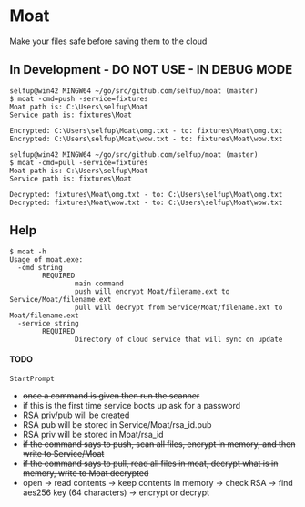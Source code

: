 # Moat

Make your files safe before saving them to the cloud

## In Development - DO NOT USE - IN DEBUG MODE

```
selfup@win42 MINGW64 ~/go/src/github.com/selfup/moat (master)
$ moat -cmd=push -service=fixtures
Moat path is: C:\Users\selfup\Moat
Service path is: fixtures\Moat

Encrypted: C:\Users\selfup\Moat\omg.txt - to: fixtures\Moat\omg.txt
Encrypted: C:\Users\selfup\Moat\wow.txt - to: fixtures\Moat\wow.txt

selfup@win42 MINGW64 ~/go/src/github.com/selfup/moat (master)
$ moat -cmd=pull -service=fixtures
Moat path is: C:\Users\selfup\Moat
Service path is: fixtures\Moat

Decrypted: fixtures\Moat\omg.txt - to: C:\Users\selfup\Moat\omg.txt
Decrypted: fixtures\Moat\wow.txt - to: C:\Users\selfup\Moat\wow.txt
```

## Help

```
$ moat -h
Usage of moat.exe:
  -cmd string
        REQUIRED
                main command
                push will encrypt Moat/filename.ext to Service/Moat/filename.ext
                pull will decrypt from Service/Moat/filename.ext to Moat/filename.ext
  -service string
        REQUIRED
                Directory of cloud service that will sync on update
```

#### TODO

`StartPrompt`

- ~~once a command is given then run the scanner~~
- if this is the first time service boots up ask for a password
- RSA priv/pub will be created
- RSA pub will be stored in Service/Moat/rsa_id.pub
- RSA priv will be stored in Moat/rsa_id
- ~~if the command says to push, scan all files, encrypt in memory, and then write to Service/Moat~~
- ~~if the command says to pull, read all files in moat, decrypt what is in memory, write to Moat decrypted~~
- open -> read contents -> keep contents in memory -> check RSA -> find aes256 key (64 characters) -> encrypt or decrypt
